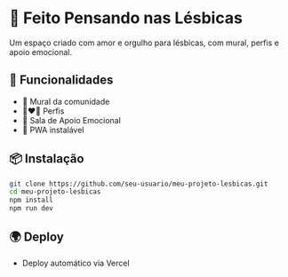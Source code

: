 # 🌈 Feito Pensando nas Lésbicas

Um espaço criado com amor e orgulho para lésbicas, com mural, perfis e apoio emocional.

## 🚀 Funcionalidades
- 💬 Mural da comunidade
- 👩‍❤️‍👩 Perfis
- 💜 Sala de Apoio Emocional
- 📲 PWA instalável

## 📦 Instalação
```bash
git clone https://github.com/seu-usuario/meu-projeto-lesbicas.git
cd meu-projeto-lesbicas
npm install
npm run dev
```

## 🌍 Deploy
- Deploy automático via Vercel
